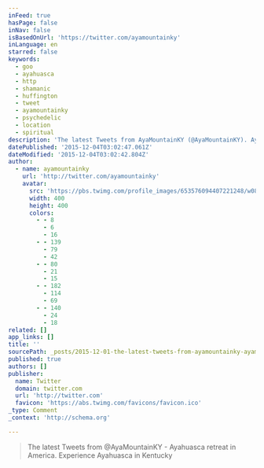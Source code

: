 ```yaml
---
inFeed: true
hasPage: false
inNav: false
isBasedOnUrl: 'https://twitter.com/ayamountainky'
inLanguage: en
starred: false
keywords:
  - goo
  - ayahuasca
  - http
  - shamanic
  - huffington
  - tweet
  - ayamountainky
  - psychedelic
  - location
  - spiritual
description: 'The latest Tweets from AyaMountainKY (@AyaMountainKY). Ayahuasca retreat in America. We are a Native American Church helping others on their #Ayahuasca spiritual journeys. Berea, KY'
datePublished: '2015-12-04T03:02:47.061Z'
dateModified: '2015-12-04T03:02:42.804Z'
author:
  - name: ayamountainky
    url: 'http://twitter.com/ayamountainky'
    avatar:
      src: 'https://pbs.twimg.com/profile_images/653576094407221248/w08DnAvC_400x400.jpg'
      width: 400
      height: 400
      colors:
        - - 8
          - 6
          - 16
        - - 139
          - 79
          - 42
        - - 80
          - 21
          - 15
        - - 182
          - 114
          - 69
        - - 140
          - 24
          - 18
related: []
app_links: []
title: ''
sourcePath: _posts/2015-12-01-the-latest-tweets-from-ayamountainky-ayamountainky-ayahu.md
published: true
authors: []
publisher:
  name: Twitter
  domain: twitter.com
  url: 'http://twitter.com'
  favicon: 'https://abs.twimg.com/favicons/favicon.ico'
_type: Comment
_context: 'http://schema.org'

---
```

> The latest Tweets from @AyaMountainKY -  Ayahuasca retreat in America.  Experience Ayahuasca in Kentucky